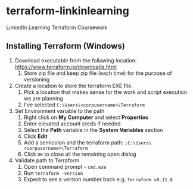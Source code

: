 # terraform-linkinlearning
LinkedIn Learning Terraform Coursework

## Installing Terraform (Windows)
1. Download executable from the following location: https://www.terraform.io/downloads.html
  	1.  Store zip file and keep zip file (each time) for the purpose of versioning 
2. Create a location to store the terraform EXE file.
	1.  Pick a location that makes sense for the work and script execution we are planning
	2.  I've selected `C:\Users\<corpusername>\Terraform`
3. Set Environment variable to the path
	1. Right click on **My Computer** and select **Properties**
	2. Enter elevated account creds if needed
	3. Select the **Path** variable in the **System Variables** section
	4. Click **Edit**
	5. Add a semicolon and the terraform path: `;C:\Users\<corpusername>\Terraform`
	6. Click `OK` to close all the remaining open dialog
4. Validate path to Terraform
	1. Open command prompt - `cmd.exe`
	2. Run `terraform -version`
	3. Expect to see a version number back e.g. `Terraform v0.11.8`
